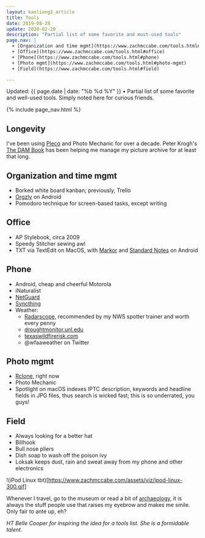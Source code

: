 ```yaml
---
layout: kaoliang3_article
title: Tools
date: 2019-08-28
update: 2020-02-20
description: "Partial list of some favorite and most-used tools"
page.nav: |
  + [Organization and time mgmt](https://www.zachmccabe.com/tools.html#organization-and-time-mgmt) 
  + [Office](https://www.zachmccabe.com/tools.html#office)
  + [Phone](https://www.zachmccabe.com/tools.html#phone)
  + [Photo mgmt](https://www.zachmccabe.com/tools.html#photo-mgmt)
  + [Field](https://www.zachmccabe.com/tools.html#field)

---
```



Updated: {{ page.date | date: "%b %d %Y" }} • Partial list of some favorite and well-used tools. Simply noted here for curious friends.



{% include page_nav.html %}



## Longevity

I've been using [Pleco] and Photo Mechanic for over a decade. Peter Krogh's [The DAM Book] has been helping me manage my picture archive for at least that long.

[Pleco]: https://www.pleco.com/

[The DAM Book]: https://www.thedambook.com/



## Organization and time mgmt

+ Borked white board kanban; previously, Trello
+ [Orgzly] on Android
+ Pomodoro technique for screen-based tasks, except writing

[Orgzly]: http://www.orgzly.com/



## Office

+ AP Stylebook, circa 2009
+ Speedy Stitcher sewing awl
+ TXT via TextEdit on MacOS, with [Markor] and [Standard Notes] on Android

[Markor]: https://github.com/gsantner/markor

[Standard Notes]: https://standardnotes.org/



## Phone

+ Android, cheap and cheerful Motorola
+ iNaturalist
+ [NetGuard]
+ [Syncthing]
+ Weather:
  - [Radarscope,] recommended by my NWS spotter trainer and worth every penny
  - [droughtmonitor.unl.edu]
  - [texaswildfirerisk.com]
  - @wfaaweather on Twitter

[NetGuard]: https://www.netguard.me/

[Syncthing]: https://syncthing.net/

[Radarscope,]: https://www.radarscope.app/

[droughtmonitor.unl.edu]: https://droughtmonitor.unl.edu/CurrentMap/StateDroughtMonitor.aspx?TX

[texaswildfirerisk.com]: https://texaswildfirerisk.com/Map/Public/



## Photo mgmt

+ [Rclone,] right now
+ Photo Mechanic
+ Spotlight on macOS indexes IPTC description, keywords and headline fields in JPG files, thus search is wicked fast; this is so underrated, you guys!

[Rclone,]: https://rclone.org/




## Field

+ Always looking for a better hat
+ Billhook
+ Bull nose pliers
+ Dish soap to wash off the poison ivy
+ Loksak keeps dust, rain and sweat away from my phone and other electronics



!(iPod Linux tbt)[https://www.zachmccabe.com/assets/viz/ipod-linux-300.gif]


Whenever I travel, go to the museum or read a bit of [archaeology,] it is always the stuff people use that raises my eyebrow and makes me smile. Only fair to ante up, eh?

*HT Belle Cooper for inspiring the idea for a tools list. She is a formidable talent.*

[archaeology,]: https://archive.org/details/StoneAgeEconomics_201611/page/n31
